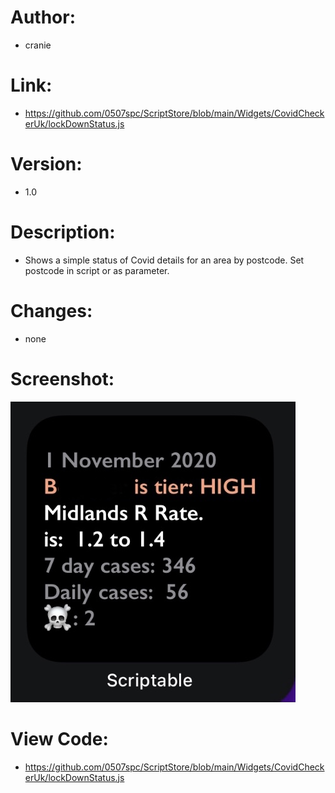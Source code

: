 # Author: 
- cranie
# Link:
- https://github.com/0507spc/ScriptStore/blob/main/Widgets/CovidCheckerUk/lockDownStatus.js
# Version:
- 1.0
# Description:
- Shows a simple status of Covid details for an area by postcode. Set postcode in script or as parameter.
# Changes:
- none
# Screenshot:
![Small Widget](https://github.com/0507spc/ScriptStore/blob/main/Widgets/CovidCheckerUk/Small.jpg?raw=true)
# View Code:
- https://github.com/0507spc/ScriptStore/blob/main/Widgets/CovidCheckerUk/lockDownStatus.js
